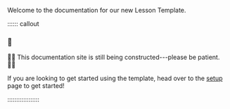 Welcome to the documentation for our new Lesson Template. 

:::::: callout

### :construction:

:construction_worker_woman: 
This documentation site is still being constructed---please be patient.
:construction_worker_man: 

If you are looking to get started using the template, head over to the 
[setup](setup.html) page to get started!

::::::::::::::::::
